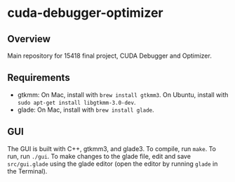 # cuda-debugger-optimizer

## Overview

Main repository for 15418 final project, CUDA Debugger and Optimizer.

## Requirements

* gtkmm: On Mac, install with `brew install gtkmm3`. On Ubuntu, install with `sudo apt-get install libgtkmm-3.0-dev`.
* glade: On Mac, install with `brew install glade`.

## GUI

The GUI is built with C++, gtkmm3, and glade3. To compile, run `make`. To run, run `./gui`. To make changes to the glade file, edit and save `src/gui.glade` using the glade editor (open the editor by running `glade` in the Terminal).
